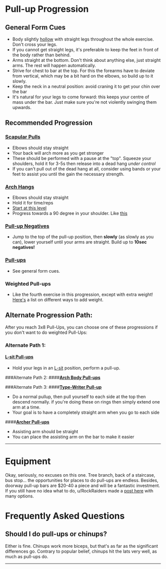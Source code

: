 # Pull-up Progression


## General Form Cues

* Body slightly [hollow](/r/bodyweightfitness/wiki/kb/positioning) with straight legs throughout the whole exercise. Don't cross your legs.
* If you cannot get straight legs, it's preferable to keep the feet in front of the body rather than behind.
* Arms straight at the bottom. Don't think about anything else, just straight arms. The rest will happen automatically.
* Strive for chest to bar at the top. For this the forearms have to deviate from vertical, which may be a bit hard on the elbows, so build up to it slowly.
* Keep the neck in a neutral position: avoid craning it to get your chin over the bar
* It's natural for your legs to come forward: this keeps your centre of mass under the bar. Just make sure you're not violently swinging them upwards.

## Recommended Progression

### [**Scapular Pulls**](https://youtu.be/FgYoc4O-cio?t=1m21s)

 * Elbows should stay straight
 * Your back will arch more as you get stronger
 * These should be performed with a pause at the "top". Squeeze your shoulders, hold it for 3-5s then release into a dead hang *under control*
 * If you can't pull out of the dead hang at all, consider using bands or your feet to assist you until the gain the necessary strength.

### [**Arch Hangs**](https://youtu.be/C995b3KLXS4?t=7s)

 * Elbows should stay straight
 * Hold it for time/reps
 * [Start at this level](https://www.youtube.com/watch?v=HoE-C85ZlCE)
 * Progress towards a 90 degree in your shoulder. Like [this](https://i.ytimg.com/vi/JusddCep6PA/hqdefault.jpg)

### [**Pull-up Negatives**](https://www.youtube.com/watch?v=EkpJkHpJXmM)  

 * Jump to the top of the pull-up position, then **slowly** (as slowly as you can), lower yourself until your arms are straight. Build up to **10sec negatives!**

### [**Pull-ups**](https://www.youtube.com/watch?v=eGo4IYlbE5g)  

 * See general form cues.


### **Weighted Pull-ups**
 * Like the fourth exercise in this progression, except with extra weight! [Here's](https://healthyforbetter.com/how-to-add-weight-to-pull-ups/) a list on different ways to add weight.


## Alternate Progression Path:

After you reach 3x8 Pull-Ups, you can choose one of these progressions if you don't want to do weighted Pull-Ups:

### Alternate Path 1:
#### [**L-sit Pull-ups**](https://www.youtube.com/watch?v=qeGS55RHBUU)  

 * Hold your legs in an [L-sit](/r/bodyweightfitness/wiki/exercises/l-sit) position, perform a pull-up.

###Alternate Path 2:
####[**Arch Body Pull-ups**](https://i.imgur.com/y0k59F8.jpg)

###Alternate Path 3:
####[**Type-Writer Pull-up**](https://youtu.be/dvd5Fyl-Ves?t=15s)
 * Do a normal pullup, then pull yourself to each side at the top then descend normally. if you're doing these on rings then simply extend one arm at a time.
 * Your goal is to have a completely straight arm when you go to each side

####[**Archer Pull-ups**](https://youtu.be/vdjWgw98EeI?t=1m52s)
 * Assisting arm should be straight
 * You can place the assisting arm on the bar to make it easier


---
# Equipment
Okay, seriously, no excuses on this one. Tree branch, back of a staircase, bus stop... the opportunities for places to do pull-ups are endless. Besides, doorway pull-up bars are $20-40 a piece and will be a fantastic investment. If you still have no idea what to do, u/RockRaiders made a [post here](https://www.reddit.com/r/bodyweightfitness/comments/857cqj/no_idea_where_to_do_pullups_and_rows_here_are/) with many options. 

# Frequently Asked Questions
## **Should I do pull-ups or chinups?**
Either is fine. Chinups work more biceps, but that's as far as the significant differences go. Contrary to popular belief, chinups hit the lats very well, as much as pull-ups do.


----
